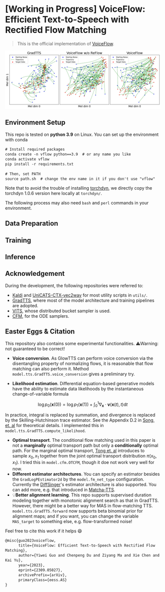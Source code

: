 # \[Working in Progress\] VoiceFlow: Efficient Text-to-Speech with Rectified Flow Matching
> This is the official implementation of [VoiceFlow](https://arxiv.org/abs/2309.05027).

![traj](resources/traj.png)

## Environment Setup
This repo is tested on **python 3.9** on Linux. You can set up the environment with conda
```shell
# Install required packages
conda create -n vflow python==3.9  # or any name you like
conda activate vflow
pip install -r requirements.txt

# Then, set PATH
source path.sh  # change the env name in it if you don't use "vflow"
```
Note that to avoid the trouble of installing [torchdyn](https://github.com/DiffEqML/torchdyn), we directly copy the torchdyn 1.0.6 version here locally at `torchdyn/`.

The following process may also need `bash` and `perl` commands in your environment.
## Data Preparation

## Training

## Inference

## Acknowledgement
During the development, the following repositories were referred to:
* [Kaldi](https://github.com/kaldi-asr/kaldi) and [UniCATS-CTX-vec2wav](https://github.com/cantabile-kwok/UniCATS-CTX-vec2wav) for most utility scripts in `utils/`.
* [GradTTS](https://github.com/huawei-noah/Speech-Backbones/tree/main/Grad-TTS), where most of the model architecture and training pipelines are adopted.
* [VITS](https://github.com/jaywalnut310/vits), whose distributed bucket sampler is used.
* [CFM](https://github.com/atong01/conditional-flow-matching), for the ODE samplers.

## Easter Eggs & Citation
This repository also contains some experimental functionalities. ⚠️Warning: not guaranteed to be correct!
* **Voice conversion**. As GlowTTS can perform voice conversion via the disentangling property of normalizing flows, it is reasonable that flow matching can also perform it. Method `model.tts.GradTTS.voice_conversion` gives a preliminary try.

* **Likelihood estimation**. Differential equation-based generative models have the ability to estimate data likelihoods by the instantaneous change-of-variable formula
```math
\log p_0(\boldsymbol x(0)) = \log p_1(\boldsymbol  x(1)) + \int _0^1 \nabla_{\boldsymbol x} \cdot {\boldsymbol v}(\boldsymbol x(t), t)\mathrm d t
```
  In practice, integral is replaced by summation, and divergence is replaced by the Skilling-Hutchinson trace estimator. See the Appendix D.2 in [Song, et. al](https://arxiv.org/abs/2011.13456) for theoretical details. I implemented this in `model.tts.GradTTS.compute_likelihood`. 
* **Optimal transport**. The conditional flow matching used in this paper is not a **marginally** optimal transport path but only a **conditionally** optimal path. For the marginal optimal transport, [Tong et. al](https://arxiv.org/abs/2302.00482) introduces to sample $x_0,x_1$ together from the joint optimal transport distribution $\pi(x_0,x_1)$. I tried this in `model.cfm.OTCFM`, though it doe not work very well for now.
* **Different estimator architectures**. You can specify an estimator besides the `GradLogPEstimator2d` by the `model.fm_net_type` configuration. Currently the [DiffSinger](https://ojs.aaai.org/index.php/AAAI/article/view/21350)'s estimator architecture is also supported. You can add more, e.g. that introduced in [Matcha-TTS](https://github.com/shivammehta25/Matcha-TTS).
* 💡**Better alignment learning**. This repo supports supervised duration modeling together with monotonic alignment search as that in GradTTS. However, there might be a better way for MAS in flow-matching TTS. `model.tts.GradTTS.forward` now supports beta binomial prior for alignment maps; and if you want, you can change the variable `MAS_target` to something else, e.g. flow-transformed noise!

Feel free to cite this work if it helps 😄

```
@misc{guo2023voiceflow,
      title={VoiceFlow: Efficient Text-to-Speech with Rectified Flow Matching}, 
      author={Yiwei Guo and Chenpeng Du and Ziyang Ma and Xie Chen and Kai Yu},
      year={2023},
      eprint={2309.05027},
      archivePrefix={arXiv},
      primaryClass={eess.AS}
}
```
